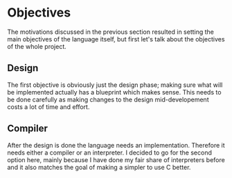 # Objectives
The motivations discussed in the previous section resulted in setting the main objectives of the language itself, but first let's talk about the objectives of the whole project.

## Design
The first objective is obviously just the design phase; making sure what will be implemented actually has a blueprint which makes sense. This needs to be done carefully as making changes to the design mid-developement costs a lot of time and effort.

## Compiler
After the design is done the language needs an implementation. Therefore it needs either a compiler or an interpreter. I decided to go for the second option here, mainly because I have done my fair share of interpreters before and it also matches the goal of making a simpler to use C better.
